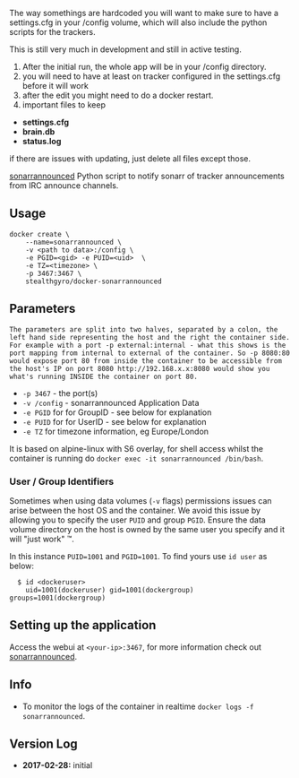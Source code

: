 The way somethings are hardcoded you will want to make sure to have a settings.cfg in your /config volume, which will also include the python scripts for the trackers.

This is still very much in development and still in active testing.

1. After the initial run, the whole app will be in your /config directory.
2. you will need to have at least on tracker configured in the settings.cfg before it will work
3. after the edit you might need to do a docker restart.
4. important files to keep

+ **settings.cfg**
+ **brain.db**
+ **status.log**

if there are issues with updating, just delete all files except those.



[sonarrannounced](https://github.com/l3uddz/sonarrAnnounced) Python script to notify sonarr of tracker announcements from IRC announce channels.


## Usage

```
docker create \
	--name=sonarrannounced \
	-v <path to data>:/config \
	-e PGID=<gid> -e PUID=<uid>  \
	-e TZ=<timezone> \
	-p 3467:3467 \
	stealthgyro/docker-sonarrannounced
```

## Parameters

`The parameters are split into two halves, separated by a colon, the left hand side representing the host and the right the container side. 
For example with a port -p external:internal - what this shows is the port mapping from internal to external of the container.
So -p 8080:80 would expose port 80 from inside the container to be accessible from the host's IP on port 8080
http://192.168.x.x:8080 would show you what's running INSIDE the container on port 80.`


* `-p 3467` - the port(s)
* `-v /config` - sonarrannounced Application Data
* `-e PGID` for for GroupID - see below for explanation
* `-e PUID` for for UserID - see below for explanation
* `-e TZ` for timezone information, eg Europe/London

It is based on alpine-linux with S6 overlay, for shell access whilst the container is running do `docker exec -it sonarrannounced /bin/bash`.

### User / Group Identifiers

Sometimes when using data volumes (`-v` flags) permissions issues can arise between the host OS and the container. We avoid this issue by allowing you to specify the user `PUID` and group `PGID`. Ensure the data volume directory on the host is owned by the same user you specify and it will "just work" ™.

In this instance `PUID=1001` and `PGID=1001`. To find yours use `id user` as below:

```
  $ id <dockeruser>
    uid=1001(dockeruser) gid=1001(dockergroup) groups=1001(dockergroup)
```

## Setting up the application
Access the webui at `<your-ip>:3467`, for more information check out [sonarrannounced](https://github.com/l3uddz/sonarrAnnounced).

## Info

* To monitor the logs of the container in realtime `docker logs -f sonarrannounced`.

## Version Log

+ **2017-02-28:** initial 
